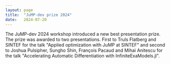 ```yaml
---
layout: page
title:  "JuMP-dev prize 2024"
date:   2024-07-20
---
```


The JuMP-dev 2024 workshop introduced a new best presentation prize.
The prize was awarded to two presentations.
First to Truls Flatberg and SINTEF for the talk "Applied optimization with JuMP at SINTEF" and second to
Joshua Pulsipher, Sungho Shin, François Pacaud and Mihai Anitescu for the talk
"Accelerating Automatic Differentiation with InfiniteExaModels.jl".
